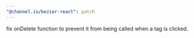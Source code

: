 ```yaml
---
"@channel.io/bezier-react": patch
---
```


fix onDelete function to prevent it from being called when a tag is clicked.
